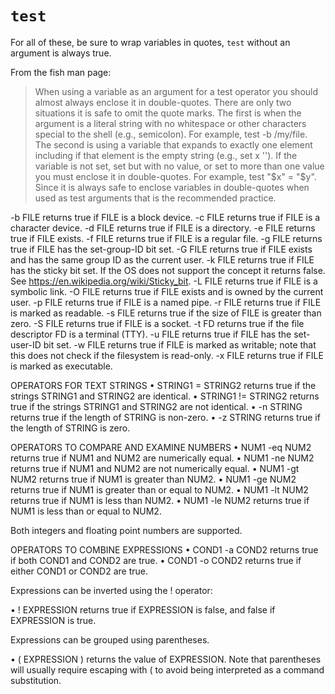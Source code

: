 # `test`

For all of these, be sure to wrap variables in quotes, `test` without an
argument is always true.

From the fish man page:
> When  using a variable as an argument for a test operator you should almost always enclose it in double-quotes. There are only two
> situations it is safe to omit the quote marks. The first is when the argument is a literal string  with  no  whitespace  or  other
> characters  special  to the shell (e.g., semicolon). For example, test -b /my/file. The second is using a variable that expands to
> exactly one element including if that element is the empty string (e.g., set x ''). If the variable is not set, set  but  with  no
> value,  or set to more than one value you must enclose it in double-quotes. For example, test "$x" = "$y". Since it is always safe
> to enclose variables in double-quotes when used as test arguments that is the recommended practice.

 -b FILE returns true if FILE is a block device.
 -c FILE returns true if FILE is a character device.
 -d FILE returns true if FILE is a directory.
 -e FILE returns true if FILE exists.
 -f FILE returns true if FILE is a regular file.
 -g FILE returns true if FILE has the set-group-ID bit set.
 -G FILE returns true if FILE exists and has the same group ID as the current user.
 -k FILE returns true if FILE has the sticky bit set. If the  OS  does  not  support  the  concept  it  returns  false.  See https://en.wikipedia.org/wiki/Sticky_bit.
 -L FILE returns true if FILE is a symbolic link.
 -O FILE returns true if FILE exists and is owned by the current user.
 -p FILE returns true if FILE is a named pipe.
 -r FILE returns true if FILE is marked as readable.
 -s FILE returns true if the size of FILE is greater than zero.
 -S FILE returns true if FILE is a socket.
 -t FD returns true if the file descriptor FD is a terminal (TTY).
 -u FILE returns true if FILE has the set-user-ID bit set.
 -w FILE returns true if FILE is marked as writable; note that this does not check if the filesystem is read-only.
 -x FILE returns true if FILE is marked as executable.

OPERATORS FOR TEXT STRINGS
• STRING1 = STRING2 returns true if the strings STRING1 and STRING2 are identical.
• STRING1 != STRING2 returns true if the strings STRING1 and STRING2 are not identical.
• -n STRING returns true if the length of STRING is non-zero.
• -z STRING returns true if the length of STRING is zero.

OPERATORS TO COMPARE AND EXAMINE NUMBERS
• NUM1 -eq NUM2 returns true if NUM1 and NUM2 are numerically equal.
• NUM1 -ne NUM2 returns true if NUM1 and NUM2 are not numerically equal.
• NUM1 -gt NUM2 returns true if NUM1 is greater than NUM2.
• NUM1 -ge NUM2 returns true if NUM1 is greater than or equal to NUM2.
• NUM1 -lt NUM2 returns true if NUM1 is less than NUM2.
• NUM1 -le NUM2 returns true if NUM1 is less than or equal to NUM2.

Both integers and floating point numbers are supported.

OPERATORS TO COMBINE EXPRESSIONS
• COND1 -a COND2 returns true if both COND1 and COND2 are true.
• COND1 -o COND2 returns true if either COND1 or COND2 are true.

Expressions can be inverted using the ! operator:

• ! EXPRESSION returns true if EXPRESSION is false, and false if EXPRESSION is true.

Expressions can be grouped using parentheses.

• ( EXPRESSION ) returns the value of EXPRESSION.
  Note that parentheses will usually require escaping with \( to avoid being interpreted as a command substitution.

